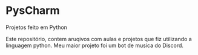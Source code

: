 # PysCharm
 Projetos feito em Python

Este repositório, contem aruqivos com aulas e projetos que fiz utilizando a linguagem python. Meu maior projeto foi um bot de musica do Discord. 